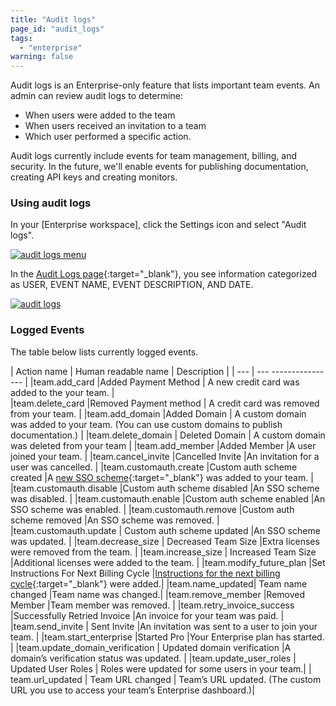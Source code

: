 ```yaml
---
title: "Audit logs"
page_id: "audit_logs"
tags: 
  - "enterprise"
warning: false
---
```


Audit logs is an Enterprise-only feature that lists important team events. An admin can review audit logs to determine:

* When users were added to the team
* When users received an invitation to a team 
* Which user performed a specific action.

Audit logs currently include events for team management, billing, and security. In the future, we'll enable events for publishing documentation, creating API keys and creating monitors.

### Using audit logs

In your [Enterprise workspace], click the Settings icon and select "Audit logs".

[![audit logs menu](https://s3.amazonaws.com/postman-static-getpostman-com/postman-docs/ENT-audit-logs-menu2.png)](https://s3.amazonaws.com/postman-static-getpostman-com/postman-docs/ENT-audit-logs-menu2.png)

In the [Audit Logs page](https://app.getpostman.com/dashboard/audit){:target="_blank"}, you see information categorized as USER, EVENT NAME, EVENT DESCRIPTION, AND DATE. 

[![audit logs](https://s3.amazonaws.com/postman-static-getpostman-com/postman-docs/ENT-audit-logs-page.png)](https://s3.amazonaws.com/postman-static-getpostman-com/postman-docs/ENT-audit-logs-page.png)

### Logged Events


The table below lists currently logged events.  


| Action name  |   Human readable name        |     Description         |
| ---   |   ---    ----------------  |
|team.add_card  |Added Payment Method          | A new credit card was added to the your team. |                                  
|team.delete_card  |Removed Payment method     |	A credit card was removed from your team. |
|team.add_domain  |Added Domain                | A custom domain was added to your team. (You can use custom domains to publish documentation.)  |
|team.delete_domain | Deleted Domain   | A custom domain was deleted from your team |
|team.add_member   |Added Member  |A user joined your team.  |
|team.cancel_invite   |Cancelled Invite     |An invitation for a user was cancelled. |
|team.customauth.create |Custom auth scheme created    |A [new SSO scheme](https://www.getpostman.com/docs/enterprise/sso/intro_sso){:target="_blank"} was added to your team. |
|team.customauth.disable |Custom auth scheme disabled   |An SSO scheme was disabled. |
|team.customauth.enable |Custom auth scheme enabled   |An SSO scheme was enabled. |
|team.customauth.remove  |Custom auth scheme removed  |An SSO scheme was removed.  |
|team.customauth.update  | Custom auth scheme updated    |An SSO scheme was updated.  |
|team.decrease_size  | Decreased Team Size   |Extra licenses were removed from the team.  |
|team.increase_size  | Increased Team Size    |Additional licenses were added to the team.  |
|team.modify_future_plan  |Set Instructions For Next Billing Cycle   |[Instructions for the next billing cycle](https://www.getpostman.com/docs/pro/managing_pro/changing_your_plan#setting-instructions-for-the-next-billing-cycle){:target="_blank"} were added.|
|team.name_updated|	Team name changed   |Team name was changed.|
|team.remove_member  |Removed Member   |Team member was removed. |
|team.retry_invoice_success  |Successfully Retried Invoice  |An invoice for your team was paid. |
|team.send_invite |	Sent Invite   |An invitation was sent to a user to join your team. |
|team.start_enterprise |Started Pro    |Your Enterprise plan has started. |
|team.update_domain_verification  | Updated domain verification   |A domain’s verification status was updated.  |
|team.update_user_roles | Updated User Roles  | Roles were updated for some users in your team.|
| team.url_updated | Team URL changed  | Team’s URL updated. (The custom URL you use to access your team’s Enterprise dashboard.)|






